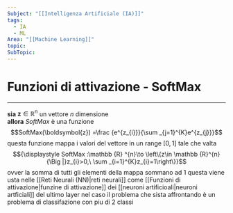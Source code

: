 ```yaml
---
Subject: "[[Intelligenza Artificiale (IA)]]"
tags:
  - IA
  - ML
Area: "[[Machine Learning]]"
topic: 
SubTopic: 
---
```

# Funzioni di attivazione - SoftMax
---
**sia** $\boldsymbol{z}\in \mathbb{R}^n$ un vettore $n$ dimensione  
**allora**  *SoftMax* è una funzione $$SoftMax(\boldsymbol{z}) =\frac {e^{z_{i}}}{\sum _{j=1}^{K}e^{z_{j}}}$$
questa funzione mappa i valori del vettore in un range $[0,1]$ tale che valta 
$${\displaystyle SoftMax :\mathbb {R} ^{n}\to \left\{z\in \mathbb {R}^{n}{\Big |}z_{i}>0,\ \sum _{i=1}^{K}z_{i}=1\right\}}$$
ovver la somma di tutti gli elementi della mappa sommano ad 1 
questa viene usta nelle [[Reti Neurali (NN)|reti neurali]]  come [[Funzioni di attivazione|funzine di attivazione]] dei  [[neuroni artificioali|neuroni artficiali]] del ultimo layer  nel caso il problema che sista affrontando è un problema di classifazione  con piu di 2 classi 


 